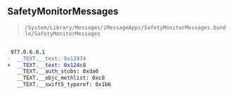 ## SafetyMonitorMessages

> `/System/Library/Messages/iMessageApps/SafetyMonitorMessages.bundle/SafetyMonitorMessages`

```diff

 977.0.6.0.1
-  __TEXT.__text: 0x12474
+  __TEXT.__text: 0x124c8
   __TEXT.__auth_stubs: 0xda0
   __TEXT.__objc_methlist: 0xc8
   __TEXT.__swift5_typeref: 0x1b6

```
